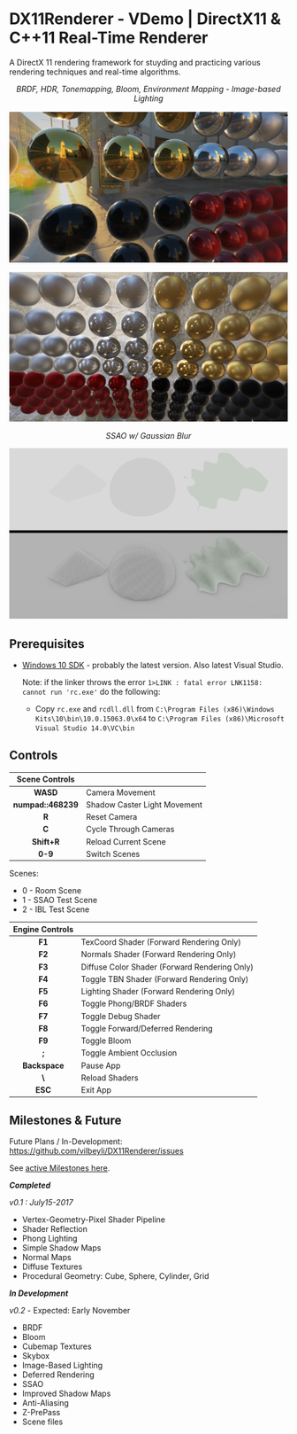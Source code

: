 # DX11Renderer - VDemo | DirectX11 & C++11 Real-Time Renderer

A DirectX 11 rendering framework for stuyding and practicing various rendering techniques and real-time algorithms. 



<center><i>BRDF, HDR, Tonemapping, Bloom, Environment Mapping - Image-based Lighting</i></center>

![](Data/Screenshots/IBL_la.PNG)


![](Data/Screenshots/ibl_ruins2.PNG)


<center><i>SSAO w/ Gaussian Blur</i></center>

![](Data/Screenshots/SSAO_GaussianBlur.PNG)


## Prerequisites

 - [Windows 10 SDK](https://developer.microsoft.com/en-us/windows/downloads/windows-10-sdk) - probably the latest version. Also latest Visual Studio.
  
   Note: if the linker throws the error `1>LINK : fatal error LNK1158: cannot run 'rc.exe'` do the following:
   - Copy `rc.exe` and `rcdll.dll` 
   from `C:\Program Files (x86)\Windows Kits\10\bin\10.0.15063.0\x64` to `C:\Program Files (x86)\Microsoft Visual Studio 14.0\VC\bin`

## Controls

| Scene Controls |  |
| :---: | :--- |
| **WASD** |	Camera Movement |
| **numpad::468239** |	Shadow Caster Light Movement |
| **R** | Reset Camera |
| **C** | Cycle Through Cameras |
| **Shift+R** |	Reload Current Scene |
| **0-9** |	Switch Scenes |

Scenes:
 - 0 - Room Scene
 - 1 - SSAO Test Scene
 - 2 - IBL Test Scene


| Engine Controls |  |
| :---: | :--- |
| **F1** |	TexCoord Shader (Forward Rendering Only) |
| **F2** |	Normals Shader (Forward Rendering Only) |
| **F3** |	Diffuse Color Shader (Forward Rendering Only) |
| **F4** |	Toggle TBN Shader (Forward Rendering Only) |
| **F5** |	Lighting Shader (Forward Rendering Only) |
| **F6** |	Toggle Phong/BRDF Shaders |
| **F7** |	Toggle Debug Shader |
| **F8** |	Toggle Forward/Deferred Rendering |
| **F9** |	Toggle Bloom |
| **;** |	Toggle Ambient Occlusion |
| **Backspace** | Pause App |
| **\\** | Reload Shaders |
| **ESC** |	Exit App |
 


## Milestones & Future

Future Plans / In-Development: https://github.com/vilbeyli/DX11Renderer/issues

See [active Milestones here](https://github.com/vilbeyli/DX11Renderer/milestones).
 
 ***Completed***

*v0.1 : July15-2017*
 - Vertex-Geometry-Pixel Shader Pipeline
 - Shader Reflection
 - Phong Lighting
 - Simple Shadow Maps
 - Normal Maps
 - Diffuse Textures
 - Procedural Geometry: Cube, Sphere, Cylinder, Grid
 
 ***In Development***
 
 *v0.2* - Expected: Early November
 - BRDF
 - Bloom
 - Cubemap Textures
 - Skybox
 - Image-Based Lighting
 - Deferred Rendering
 - SSAO
 - Improved Shadow Maps
 - Anti-Aliasing
 - Z-PrePass
 - Scene files
